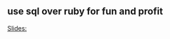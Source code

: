 ## use sql over ruby for fun and profit

[Slides:](https://docs.google.com/presentation/d/10e-Rmrn8u4lxVp8KzPNfe24tK75vfd37_3xj1w6x_jk/edit?usp=sharing)

